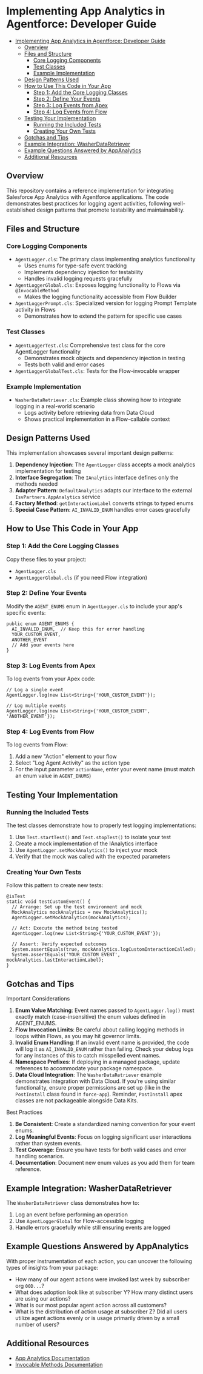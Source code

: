 # Implementing App Analytics in Agentforce: Developer Guide

- [Implementing App Analytics in Agentforce: Developer Guide](#implementing-app-analytics-in-agentforce-developer-guide)
  - [Overview](#overview)
  - [Files and Structure](#files-and-structure)
    - [Core Logging Components](#core-logging-components)
    - [Test Classes](#test-classes)
    - [Example Implementation](#example-implementation)
  - [Design Patterns Used](#design-patterns-used)
  - [How to Use This Code in Your App](#how-to-use-this-code-in-your-app)
    - [Step 1: Add the Core Logging Classes](#step-1-add-the-core-logging-classes)
    - [Step 2: Define Your Events](#step-2-define-your-events)
    - [Step 3: Log Events from Apex](#step-3-log-events-from-apex)
    - [Step 4: Log Events from Flow](#step-4-log-events-from-flow)
  - [Testing Your Implementation](#testing-your-implementation)
    - [Running the Included Tests](#running-the-included-tests)
    - [Creating Your Own Tests](#creating-your-own-tests)
  - [Gotchas and Tips](#gotchas-and-tips)
  - [Example Integration: WasherDataRetriever](#example-integration-washerdataretriever)
  - [Example Questions Answered by AppAnalytics](#example-questions-answered-by-appanalytics)
  - [Additional Resources](#additional-resources)

## Overview

This repository contains a reference implementation for integrating Salesforce App Analytics with Agentforce applications. The code demonstrates best practices for logging agent activities, following well-established design patterns that promote testability and maintainability.

## Files and Structure

### Core Logging Components

- `AgentLogger.cls`: The primary class implementing analytics functionality
  - Uses enums for type-safe event tracking
  - Implements dependency injection for testability
  - Handles invalid logging requests gracefully
- `AgentLoggerGlobal.cls`: Exposes logging functionality to Flows via `@InvocableMethod`
  - Makes the logging functionality accessible from Flow Builder
- `AgentLoggerPrompt.cls`: Specialized version for logging Prompt Template activity in Flows
  - Demonstrates how to extend the pattern for specific use cases

### Test Classes

- `AgentLoggerTest.cls`: Comprehensive test class for the core AgentLogger functionality
  - Demonstrates mock objects and dependency injection in testing
  - Tests both valid and error cases
- `AgentLoggerGlobalTest.cls`: Tests for the Flow-invocable wrapper

### Example Implementation

- `WasherDataRetriever.cls`: Example class showing how to integrate logging in a real-world scenario
  - Logs activity before retrieving data from Data Cloud
  - Shows practical implementation in a Flow-callable context

## Design Patterns Used

This implementation showcases several important design patterns:

1. **Dependency Injection**: The `AgentLogger` class accepts a mock analytics implementation for testing
1. **Interface Segregation**: The `IAnalytics` interface defines only the methods needed
1. **Adapter Pattern**: `DefaultAnalytics` adapts our interface to the external `IsvPartners.AppAnalytics` service
1. **Factory Method**: `getInteractionLabel` converts strings to typed enums
1. **Special Case Pattern**: `AI_INVALID_ENUM` handles error cases gracefully

## How to Use This Code in Your App

### Step 1: Add the Core Logging Classes

Copy these files to your project:

- `AgentLogger.cls`
- `AgentLoggerGlobal.cls` (if you need Flow integration)

### Step 2: Define Your Events

Modify the `AGENT_ENUMS` enum in `AgentLogger.cls` to include your app's specific events:

```apex
public enum AGENT_ENUMS {
  AI_INVALID_ENUM,  // Keep this for error handling
  YOUR_CUSTOM_EVENT,
  ANOTHER_EVENT
  // Add your events here
}
```

### Step 3: Log Events from Apex

To log events from your Apex code:

```apex
// Log a single event
AgentLogger.log(new List<String>{'YOUR_CUSTOM_EVENT'});

// Log multiple events
AgentLogger.log(new List<String>{'YOUR_CUSTOM_EVENT', 'ANOTHER_EVENT'});
```

### Step 4: Log Events from Flow

To log events from Flow:

1. Add a new "Action" element to your flow
1. Select "Log Agent Activity" as the action type
1. For the input parameter `actionName`, enter your event name (must match an enum value in `AGENT_ENUMS`)

## Testing Your Implementation

### Running the Included Tests

The test classes demonstrate how to properly test logging implementations:

1. Use `Test.startTest()` and `Test.stopTest()` to isolate your test
1. Create a mock implementation of the IAnalytics interface
1. Use `AgentLogger.setMockAnalytics()` to inject your mock
1. Verify that the mock was called with the expected parameters

### Creating Your Own Tests

Follow this pattern to create new tests:

```apex
@isTest
static void testCustomEvent() {
  // Arrange: Set up the test environment and mock
  MockAnalytics mockAnalytics = new MockAnalytics();
  AgentLogger.setMockAnalytics(mockAnalytics);
  
  // Act: Execute the method being tested
  AgentLogger.log(new List<String>{'YOUR_CUSTOM_EVENT'});
  
  // Assert: Verify expected outcomes
  System.assertEquals(true, mockAnalytics.logCustomInteractionCalled);
  System.assertEquals('YOUR_CUSTOM_EVENT', mockAnalytics.lastInteractionLabel);
}
```

## Gotchas and Tips

Important Considerations

1. **Enum Value Matching**: Event names passed to `AgentLogger.log()` must exactly match (case-insensitive) the enum values defined in AGENT_ENUMS.
1. **Flow Invocation Limits**: Be careful about calling logging methods in loops within Flows, as you may hit governor limits.
1. **Invalid Enum Handling**: If an invalid event name is provided, the code will log it as `AI_INVALID_ENUM` rather than failing. Check your debug logs for any instances of this to catch misspelled event names.
1. **Namespace Prefixes**: If deploying in a managed package, update references to accommodate your package namespace.
1. **Data Cloud Integration**: The `WasherDataRetriever` example demonstrates integration with Data Cloud. If you're using similar functionality, ensure proper permissions are set up (like in the `PostInstall` class found in `force-app`). Reminder, `PostInstall` apex classes are not packageable alongside Data Kits.

Best Practices

1. **Be Consistent**: Create a standardized naming convention for your event enums.
1. **Log Meaningful Events**: Focus on logging significant user interactions rather than system events.
1. **Test Coverage**: Ensure you have tests for both valid cases and error handling scenarios.
1. **Documentation**: Document new enum values as you add them for team reference.

## Example Integration: WasherDataRetriever

The `WasherDataRetriever` class demonstrates how to:

1. Log an event before performing an operation
1. Use `AgentLoggerGlobal` for Flow-accessible logging
1. Handle errors gracefully while still ensuring events are logged

## Example Questions Answered by AppAnalytics

With proper instrumentation of each action, you can uncover the following types of insights from your package:

- How many of our agent actions were invoked last week by subscriber org `00D...`?
- What does adoption look like at subscriber Y? How many distinct users are using our actions?
- What is our most popular agent action across all customers?
- What is the distribution of action usage at subscriber Z? Did all users utilize agent actions evenly or is usage primarily driven by a small number of users?

## Additional Resources

- [App Analytics Documentation](https://developer.salesforce.com/docs/atlas.en-us.packagingGuide.meta/packagingGuide/app_analytics.htm)
- [Invocable Methods Documentation](https://developer.salesforce.com/docs/atlas.en-us.apexcode.meta/apexcode/apex_classes_annotation_InvocableMethod.htm)
